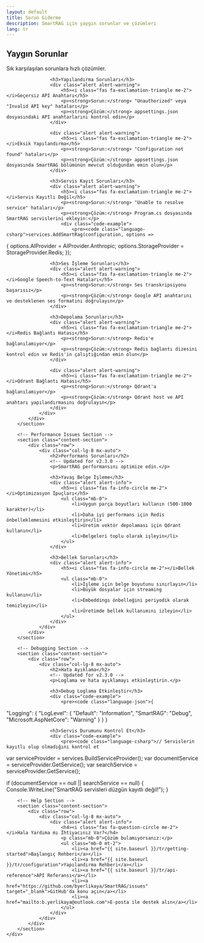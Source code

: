 ```yaml
---
layout: default
title: Sorun Giderme
description: SmartRAG için yaygın sorunlar ve çözümleri
lang: tr
---
```


<div class="page-content">
    <div class="container">
        <!-- Common Issues Section -->
        <section class="content-section">
            <div class="row">
                <div class="col-lg-8 mx-auto">
                    <h2>Yaygın Sorunlar</h2>
                    <!-- Updated for v2.3.0 -->
                    <p>Sık karşılaşılan sorunlara hızlı çözümler.</p>
                    
                    <h3>Yapılandırma Sorunları</h3>
                    <div class="alert alert-warning">
                        <h5><i class="fas fa-exclamation-triangle me-2"></i>Geçersiz API Anahtarı</h5>
                        <p><strong>Sorun:</strong> "Unauthorized" veya "Invalid API key" hataları</p>
                        <p><strong>Çözüm:</strong> appsettings.json dosyasındaki API anahtarlarını kontrol edin</p>
                    </div>
                    
                    <div class="alert alert-warning">
                        <h5><i class="fas fa-exclamation-triangle me-2"></i>Eksik Yapılandırma</h5>
                        <p><strong>Sorun:</strong> "Configuration not found" hataları</p>
                        <p><strong>Çözüm:</strong> appsettings.json dosyasında SmartRAG bölümünün mevcut olduğundan emin olun</p>
                    </div>

                    <h3>Servis Kayıt Sorunları</h3>
                    <div class="alert alert-warning">
                        <h5><i class="fas fa-exclamation-triangle me-2"></i>Servis Kayıtlı Değil</h5>
                        <p><strong>Sorun:</strong> "Unable to resolve service" hataları</p>
                        <p><strong>Çözüm:</strong> Program.cs dosyasında SmartRAG servislerini ekleyin:</p>
                        <div class="code-example">
                            <pre><code class="language-csharp">services.AddSmartRag(configuration, options =>
{
    options.AIProvider = AIProvider.Anthropic;
    options.StorageProvider = StorageProvider.Redis;
});</code></pre>
                        </div>
                    </div>

                    <h3>Ses İşleme Sorunları</h3>
                    <div class="alert alert-warning">
                        <h5><i class="fas fa-exclamation-triangle me-2"></i>Google Speech-to-Text Hataları</h5>
                        <p><strong>Sorun:</strong> Ses transkripsiyonu başarısız</p>
                        <p><strong>Çözüm:</strong> Google API anahtarını ve desteklenen ses formatını doğrulayın</p>
                    </div>

                    <h3>Depolama Sorunları</h3>
                    <div class="alert alert-warning">
                        <h5><i class="fas fa-exclamation-triangle me-2"></i>Redis Bağlantı Hatası</h5>
                        <p><strong>Sorun:</strong> Redis'e bağlanılamıyor</p>
                        <p><strong>Çözüm:</strong> Redis bağlantı dizesini kontrol edin ve Redis'in çalıştığından emin olun</p>
                    </div>
                    
                    <div class="alert alert-warning">
                        <h5><i class="fas fa-exclamation-triangle me-2"></i>Qdrant Bağlantı Hatası</h5>
                        <p><strong>Sorun:</strong> Qdrant'a bağlanılamıyor</p>
                        <p><strong>Çözüm:</strong> Qdrant host ve API anahtarı yapılandırmasını doğrulayın</p>
                    </div>
                </div>
            </div>
        </section>

        <!-- Performance Issues Section -->
        <section class="content-section">
            <div class="row">
                <div class="col-lg-8 mx-auto">
                    <h2>Performans Sorunları</h2>
                    <!-- Updated for v2.3.0 -->
                    <p>SmartRAG performansını optimize edin.</p>
                    
                    <h3>Yavaş Belge İşleme</h3>
                    <div class="alert alert-info">
                        <h5><i class="fas fa-info-circle me-2"></i>Optimizasyon İpuçları</h5>
                        <ul class="mb-0">
                            <li>Uygun parça boyutları kullanın (500-1000 karakter)</li>
                            <li>Daha iyi performans için Redis önbelleklemesini etkinleştirin</li>
                            <li>Üretim vektör depolaması için Qdrant kullanın</li>
                            <li>Belgeleri toplu olarak işleyin</li>
                        </ul>
                    </div>

                    <h3>Bellek Sorunları</h3>
                    <div class="alert alert-info">
                        <h5><i class="fas fa-info-circle me-2"></i>Bellek Yönetimi</h5>
                        <ul class="mb-0">
                            <li>İşleme için belge boyutunu sınırlayın</li>
                            <li>Büyük dosyalar için streaming kullanın</li>
                            <li>Embeddings önbelleğini periyodik olarak temizleyin</li>
                            <li>Üretimde bellek kullanımını izleyin</li>
                        </ul>
                    </div>
                </div>
            </div>
        </section>

        <!-- Debugging Section -->
        <section class="content-section">
            <div class="row">
                <div class="col-lg-8 mx-auto">
                    <h2>Hata Ayıklama</h2>
                    <!-- Updated for v2.3.0 -->
                    <p>Loglama ve hata ayıklamayı etkinleştirin.</p>
                    
                    <h3>Debug Loglama Etkinleştir</h3>
                    <div class="code-example">
                        <pre><code class="language-json">{
  "Logging": {
    "LogLevel": {
      "Default": "Information",
      "SmartRAG": "Debug",
      "Microsoft.AspNetCore": "Warning"
    }
  }
}</code></pre>
                    </div>

                    <h3>Servis Durumunu Kontrol Et</h3>
                    <div class="code-example">
                        <pre><code class="language-csharp">// Servislerin kayıtlı olup olmadığını kontrol et
var serviceProvider = services.BuildServiceProvider();
var documentService = serviceProvider.GetService<IDocumentService>();
var searchService = serviceProvider.GetService<IDocumentSearchService>();

if (documentService == null || searchService == null)
{
    Console.WriteLine("SmartRAG servisleri düzgün kayıtlı değil!");
}</code></pre>
                    </div>
                </div>
            </div>
        </section>

        <!-- Help Section -->
        <section class="content-section">
            <div class="row">
                <div class="col-lg-8 mx-auto">
                    <div class="alert alert-info">
                        <h4><i class="fas fa-question-circle me-2"></i>Hala Yardıma mı İhtiyacınız Var?</h4>
                        <p class="mb-0">Çözüm bulamıyorsanız:</p>
                        <ul class="mb-0 mt-2">
                            <li><a href="{{ site.baseurl }}/tr/getting-started">Başlangıç Rehberi</a></li>
                            <li><a href="{{ site.baseurl }}/tr/configuration">Yapılandırma Rehberi</a></li>
                            <li><a href="{{ site.baseurl }}/tr/api-reference">API Referansı</a></li>
                            <li><a href="https://github.com/byerlikaya/SmartRAG/issues" target="_blank">GitHub'da konu açın</a></li>
                            <li><a href="mailto:b.yerlikaya@outlook.com">E-posta ile destek alın</a></li>
                        </ul>
                    </div>
                </div>
            </div>
        </section>
    </div>
</div>